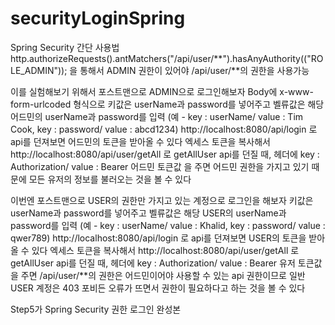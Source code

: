 # securityLoginSpring

Spring Security 간단 사용법
http.authorizeRequests().antMatchers("/api/user/**").hasAnyAuthority(("ROLE_ADMIN"));
을 통해서 ADMIN 권한이 있어야 /api/user/**의 권한을 사용가능

이를 실험해보기 위해서 
포스트맨으로 ADMIN으로 로그인해보자
Body에 x-www-form-urlcoded 형식으로
키값은 userName과 password를 넣어주고 벨류값은 해당 어드민의 userName과 password를 입력
(예 - key : userName/ value : Tim Cook, key : password/ value : abcd1234)
http://localhost:8080/api/login 로 api를 던져보면 어드민의 토큰을 받아올 수 있다
엑세스 토큰을 복사해서
http://localhost:8080/api/user/getAll 로 getAllUser api를 던질 때, 
헤더에 key : Authorization/ value : Bearer 어드민 토큰값 을 주면
어드민 권한을 가지고 있기 때문에 모든 유저의 정보를 불러오는 것을 볼 수 있다

이번엔 포스트맨으로 USER의 권한만 가지고 있는 계정으로 로그인을 해보자
키값은 userName과 password를 넣어주고 벨류값은 해당 USER의 userName과 password를 입력
(예 - key : userName/ value : Khalid, key : password/ value : qwer789)
http://localhost:8080/api/login 로 api를 던져보면 USER의 토큰을 받아올 수 있다
엑세스 토큰을 복사해서
http://localhost:8080/api/user/getAll 로 getAllUser api를 던질 때, 
헤더에 key : Authorization/ value : Bearer 유저 토큰값 을 주면
/api/user/**의 권한은 어드민이어야 사용할 수 있는 api 권한이므로 일반 USER 계정은 403 포비든 오류가 뜨면서
권한이 필요하다고 하는 것을 볼 수 있다


Step5가 Spring Security 권한 로그인 완성본
